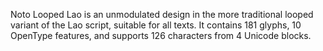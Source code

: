 Noto Looped Lao is an unmodulated design in the more traditional looped variant of the Lao script, suitable for all texts. It contains 181 glyphs, 10 OpenType features, and supports 126 characters from 4 Unicode blocks.